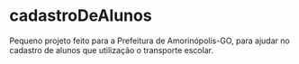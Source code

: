 # cadastroDeAlunos

Pequeno projeto feito para a Prefeitura de Amorinópolis-GO, para ajudar no
cadastro de alunos que utilização o transporte escolar.